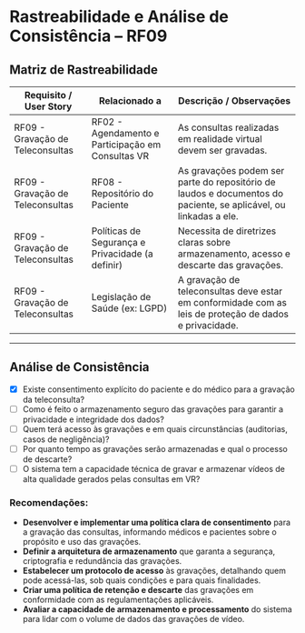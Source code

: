# Rastreabilidade e Análise de Consistência – RF09

## Matriz de Rastreabilidade

| Requisito / User Story | Relacionado a | Descrição / Observações |
|------------------------|---------------|--------------------------|
| RF09 - Gravação de Teleconsultas | RF02 - Agendamento e Participação em Consultas VR | As consultas realizadas em realidade virtual devem ser gravadas. |
| RF09 - Gravação de Teleconsultas | RF08 - Repositório do Paciente | As gravações podem ser parte do repositório de laudos e documentos do paciente, se aplicável, ou linkadas a ele. |
| RF09 - Gravação de Teleconsultas | Políticas de Segurança e Privacidade (a definir) | Necessita de diretrizes claras sobre armazenamento, acesso e descarte das gravações. |
| RF09 - Gravação de Teleconsultas | Legislação de Saúde (ex: LGPD) | A gravação de teleconsultas deve estar em conformidade com as leis de proteção de dados e privacidade. |

---

## Análise de Consistência

- [x] Existe consentimento explícito do paciente e do médico para a gravação da teleconsulta?
- [ ] Como é feito o armazenamento seguro das gravações para garantir a privacidade e integridade dos dados?
- [ ] Quem terá acesso às gravações e em quais circunstâncias (auditorias, casos de negligência)?
- [ ] Por quanto tempo as gravações serão armazenadas e qual o processo de descarte?
- [ ] O sistema tem a capacidade técnica de gravar e armazenar vídeos de alta qualidade gerados pelas consultas em VR?

### Recomendações:

- **Desenvolver e implementar uma política clara de consentimento** para a gravação das consultas, informando médicos e pacientes sobre o propósito e uso das gravações.
- **Definir a arquitetura de armazenamento** que garanta a segurança, criptografia e redundância das gravações.
- **Estabelecer um protocolo de acesso** às gravações, detalhando quem pode acessá-las, sob quais condições e para quais finalidades.
- **Criar uma política de retenção e descarte** das gravações em conformidade com as regulamentações aplicáveis.
- **Avaliar a capacidade de armazenamento e processamento** do sistema para lidar com o volume de dados das gravações de vídeo.

